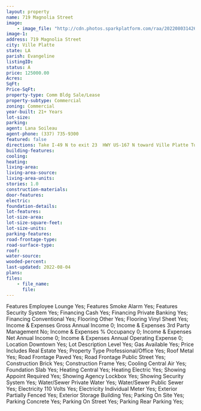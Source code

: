 ```yaml
---
layout: property
name: 719 Magnolia Street 
image:
    - image_file: "http://cdn.photos.sparkplatform.com/raa/20220803142615831392000000.jpg"
image-1:
address: 719 Magnolia Street
city: Ville Platte
state: LA
parish: Evangeline
listingID: 
status: A
price: 125000.00
Acres: 
SqFt: 
Price-SqFt: 
property-type: Comm Bldg Sale/Lease
property-subtype: Commercial
zoning: Commercial
year-built: 21+ Years
lot-size: 
parking: 
agent: Lana Soileau
agent-phone: (337) 735-9300
featured: false
directions: Take I-49 N to exit 23  HWY US-167 N toward Ville Platte Turn left onto US-167 N Turn left onto N Soileau Street Turn left onto W Main St Turn right onto Young St turn right at the 1st cross street onto W Magnolia St. Destination will be on the right. Realtor sign on property.
building-features: 
cooling: 
heating: 
living-area: 
living-area-source: 
living-area-units: 
stories: 1.0
construction-materials: 
door-features: 
electric: 
foundation-details: 
lot-features: 
lot-size-area: 
lot-size-square-feet: 
lot-size-units: 
parking-features: 
road-frontage-type: 
road-surface-type: 
roof: 
water-source: 
wooded-percent: 
last-updated: 2022-08-04
plans: 
files:
    - file_name:
      file:
---
```

Features	Employee Lounge	Yes;
Features	Smoke Alarm	Yes;
Features	Security System	Yes;
Financing	Cash	Yes;
Financing	Private Banking	Yes;
Financing	Conventional	Yes;
Flooring	Other	Yes;
Flooring	Vinyl Sheet	Yes;
Income & Expenses	Gross Annual Income	0;
Income & Expenses	3rd Party Management	No;
Income & Expenses	% Occupancy	0;
Income & Expenses	Net Annual Income	0;
Income & Expenses	Annual Operating Expense	0;
Location	Downtown	Yes;
Lot Description	Level	Yes;
Gas	Available	Yes;
Price Includes	Real Estate	Yes;
Property Type	Professional/Office	Yes;
Roof	Metal	Yes;
Road Frontage	Paved	Yes;
Road Frontage	Public Street	Yes;
Construction	Brick	Yes;
Construction	Frame	Yes;
Cooling	Central Air	Yes;
Foundation	Slab	Yes;
Heating	Central	Yes;
Heating	Electric	Yes;
Showing	Appoint Required	Yes;
Showing	Agency Lockbox	Yes;
Showing	Security System	Yes;
Water/Sewer	Private Water	Yes;
Water/Sewer	Public Sewer	Yes;
Electricity	110 Volts	Yes;
Electricity	Individual Meter	Yes;
Exterior	Partially Fenced	Yes;
Exterior	Storage Building	Yes;
Parking	On Site	Yes;
Parking	Concrete	Yes;
Parking	On Street	Yes;
Parking	Rear Parking	Yes;

